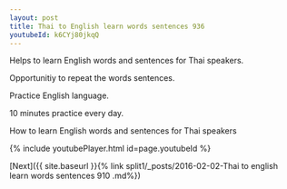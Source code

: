 ```yaml
---
layout: post
title: Thai to English learn words sentences 936 
youtubeId: k6CYj80jkqQ
---
```

 
 
Helps to learn English words and sentences for Thai speakers.

Opportunitiy to repeat the words sentences. 

Practice English language. 
 
10 minutes practice every day. 
 
How to learn English words and sentences for Thai speakers 
 
{% include youtubePlayer.html id=page.youtubeId %}
 
 
[Next]({{ site.baseurl }}{% link  split1/_posts/2016-02-02-Thai to english learn words sentences 910 .md%})
 
